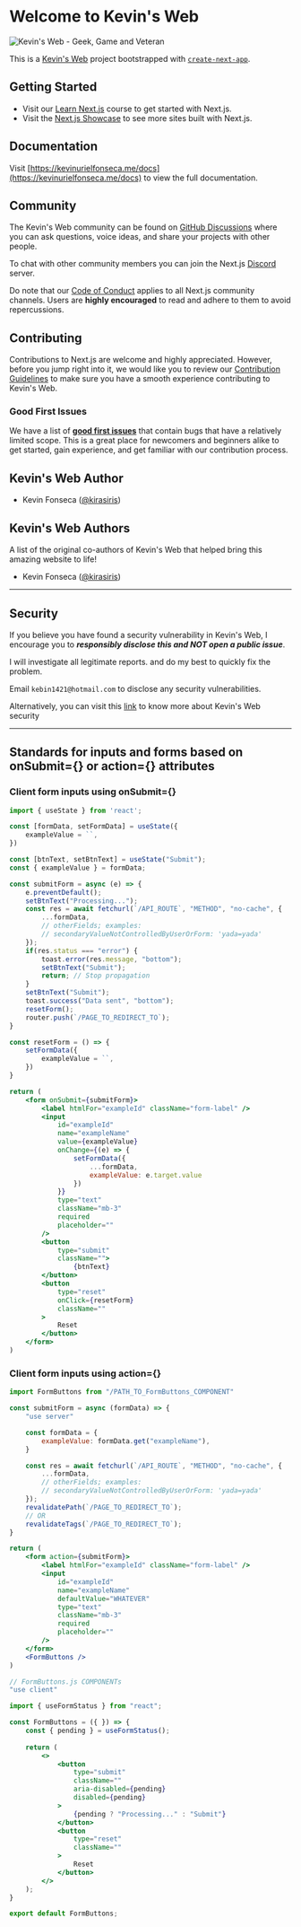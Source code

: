 # Welcome to Kevin's Web

![Kevin's Web - Geek, Game and Veteran](screenshot.png)

This is a [Kevin's Web](https://kevinurielfonseca.me/) project bootstrapped with [`create-next-app`](https://github.com/vercel/next.js/tree/canary/packages/create-next-app).

## Getting Started

- Visit our [Learn Next.js](https://nextjs.org/learn) course to get started with Next.js.
- Visit the [Next.js Showcase](https://nextjs.org/showcase) to see more sites built with Next.js.

## Documentation

Visit [https://kevinurielfonseca.me/docs](https://kevinurielfonseca.me/docs) to view the full documentation.

## Community

The Kevin's Web community can be found on [GitHub Discussions](https://github.com/kirasiris/kevinurielfonsecav4/discussions) where you can ask questions, voice ideas, and share your projects with other people.

To chat with other community members you can join the Next.js [Discord](https://kevinurielfonseca.me/discord) server.

Do note that our [Code of Conduct](https://github.com/kirasiris/kvinurielfonsecav4/blob/main/CODE_OF_CONDUCT.md) applies to all Next.js community channels. Users are **highly encouraged** to read and adhere to them to avoid repercussions.

## Contributing

Contributions to Next.js are welcome and highly appreciated. However, before you jump right into it, we would like you to review our [Contribution Guidelines](/contributing.md) to make sure you have a smooth experience contributing to Kevin's Web.

### Good First Issues

We have a list of **[good first issues](https://github.com/kirasiris/kevinurielfonsecav4/labels/good%20first%20issue)** that contain bugs that have a relatively limited scope. This is a great place for newcomers and beginners alike to get started, gain experience, and get familiar with our contribution process.

## Kevin's Web Author

- Kevin Fonseca ([@kirasiris](https://github.com/kirasiris))

## Kevin's Web Authors

A list of the original co-authors of Kevin's Web that helped bring this amazing website to life!

- Kevin Fonseca ([@kirasiris](https://github.com/kirasiris))

---

## Security

If you believe you have found a security vulnerability in Kevin's Web, I encourage you to **_responsibly disclose this and NOT open a public issue_**.

I will investigate all legitimate reports. and do my best to quickly fix the problem.

Email `kebin1421@hotmail.com` to disclose any security vulnerabilities.

Alternatively, you can visit this [link](https://kevinurielfonseca.me/security) to know more about Kevin's Web security

---

## Standards for inputs and forms based on onSubmit={} or action={} attributes

### Client form inputs using onSubmit={}

```jsx
import { useState } from 'react';

const [formData, setFormData] = useState({
    exampleValue = ``,
})

const [btnText, setBtnText] = useState("Submit");
const { exampleValue } = formData;

const submitForm = async (e) => {
    e.preventDefault();
    setBtnText("Processing...");
    const res = await fetchurl(`/API_ROUTE`, "METHOD", "no-cache", {
        ...formData,
        // otherFields; examples:
        // secondaryValueNotControlledByUserOrForm: 'yada=yada'
    });
    if(res.status === "error") {
        toast.error(res.message, "bottom");
        setBtnText("Submit");
        return; // Stop propagation
    }
    setBtnText("Submit");
    toast.success("Data sent", "bottom");
    resetForm();
    router.push(`/PAGE_TO_REDIRECT_TO`);
}

const resetForm = () => {
    setFormData({
        exampleValue = ``,
    })
}

return (
    <form onSubmit={submitForm}>
        <label htmlFor="exampleId" className="form-label" />
        <input
            id="exampleId"
            name="exampleName"
            value={exampleValue}
            onChange={(e) => {
                setFormData({
                    ...formData,
                    exampleValue: e.target.value
                })
            }}
            type="text"
            className="mb-3"
            required
            placeholder=""
        />
        <button
            type="submit"
            className="">
                {btnText}
        </button>
        <button
            type="reset"
            onClick={resetForm}
            className=""
        >
            Reset
        </button>        
    </form>
)
```

### Client form inputs  using action={}

```jsx
import FormButtons from "/PATH_TO_FormButtons_COMPONENT"

const submitForm = async (formData) => {
    "use server"

    const formData = {
        exampleValue: formData.get("exampleName"),
    }

    const res = await fetchurl(`/API_ROUTE`, "METHOD", "no-cache", {
        ...formData,
        // otherFields; examples:
        // secondaryValueNotControlledByUserOrForm: 'yada=yada'
    });
    revalidatePath(`/PAGE_TO_REDIRECT_TO`);
    // OR
    revalidateTags(`/PAGE_TO_REDIRECT_TO`);
}

return (
    <form action={submitForm}>
        <label htmlFor="exampleId" className="form-label" />
        <input
            id="exampleId"
            name="exampleName"
            defaultValue="WHATEVER"
            type="text"
            className="mb-3"
            required
            placeholder=""
        />
    </form>
    <FormButtons />
)

// FormButtons.js COMPONENTs
"use client"

import { useFormStatus } from "react";

const FormButtons = ({ }) => {
    const { pending } = useFormStatus();
    
    return (
        <>
            <button
                type="submit"
                className=""
                aria-disabled={pending}
                disabled={pending}
            >
                {pending ? "Processing..." : "Submit"}
            </button>
            <button
                type="reset"
                className=""
            >
                Reset
            </button>
        </>
    );
}

export default FormButtons;
```
